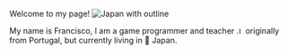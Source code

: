 Welcome to my page!
![Japan with outline](https://github.com/FranciscoSimoesDev/FranciscoSimoesDev/assets/71990857/4b74825b-643b-4231-a5b7-bb3930734801)

My name is Francisco, I am a game programmer and teacher <img src="https://github.com/FranciscoSimoesDev/FranciscoSimoesDev/assets/71990857/4b74825b-643b-4231-a5b7-bb3930734801" alt="Japan Flag" width="12" height="12"> originally from Portugal, but currently living in 🗾 Japan.

<!---![Uploading Flag_of_Japan.svg.png…]()

FranciscoSimoesDev/FranciscoSimoesDev is a ✨ special ✨ repository because its `README.md` (this file) appears on your GitHub profile.
You can click the Preview link to take a look at your changes.
--->

